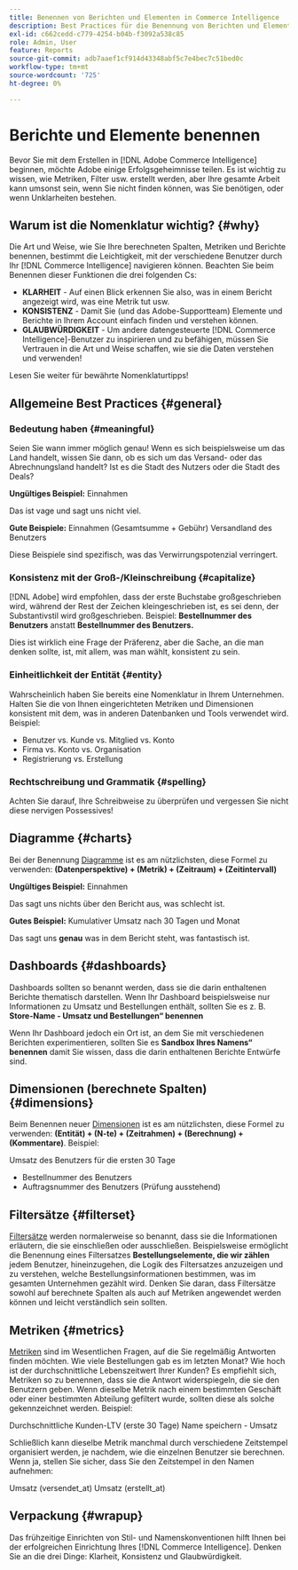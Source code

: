 ```yaml
---
title: Benennen von Berichten und Elementen in Commerce Intelligence
description: Best Practices für die Benennung von Berichten und Elementen in [!DNL Commerce Intelligence].
exl-id: c662cedd-c779-4254-b04b-f3092a538c85
role: Admin, User
feature: Reports
source-git-commit: adb7aaef1cf914d43348abf5c7e4bec7c51bed0c
workflow-type: tm+mt
source-wordcount: '725'
ht-degree: 0%

---
```


# Berichte und Elemente benennen

Bevor Sie mit dem Erstellen in [!DNL Adobe Commerce Intelligence] beginnen, möchte Adobe einige Erfolgsgeheimnisse teilen. Es ist wichtig zu wissen, wie Metriken, Filter usw. erstellt werden, aber Ihre gesamte Arbeit kann umsonst sein, wenn Sie nicht finden können, was Sie benötigen, oder wenn Unklarheiten bestehen.

## Warum ist die Nomenklatur wichtig? {#why}

Die Art und Weise, wie Sie Ihre berechneten Spalten, Metriken und Berichte benennen, bestimmt die Leichtigkeit, mit der verschiedene Benutzer durch Ihr [!DNL Commerce Intelligence] navigieren können. Beachten Sie beim Benennen dieser Funktionen die drei folgenden Cs:

* **KLARHEIT** - Auf einen Blick erkennen Sie also, was in einem Bericht angezeigt wird, was eine Metrik tut usw.
* **KONSISTENZ** - Damit Sie (und das Adobe-Supportteam) Elemente und Berichte in Ihrem Account einfach finden und verstehen können.
* **GLAUBWÜRDIGKEIT** - Um andere datengesteuerte [!DNL Commerce Intelligence]-Benutzer zu inspirieren und zu befähigen, müssen Sie Vertrauen in die Art und Weise schaffen, wie sie die Daten verstehen und verwenden!

Lesen Sie weiter für bewährte Nomenklaturtipps!

## Allgemeine Best Practices {#general}

### Bedeutung haben {#meaningful}

Seien Sie wann immer möglich genau! Wenn es sich beispielsweise um das Land handelt, wissen Sie dann, ob es sich um das Versand- oder das Abrechnungsland handelt? Ist es die Stadt des Nutzers oder die Stadt des Deals?

**Ungültiges Beispiel:**
Einnahmen

Das ist vage und sagt uns nicht viel.

**Gute Beispiele:**
Einnahmen (Gesamtsumme + Gebühr)
Versandland des Benutzers

Diese Beispiele sind spezifisch, was das Verwirrungspotenzial verringert.

### Konsistenz mit der Groß-/Kleinschreibung {#capitalize}

[!DNL Adobe] wird empfohlen, dass der erste Buchstabe großgeschrieben wird, während der Rest der Zeichen kleingeschrieben ist, es sei denn, der Substantivstil wird großgeschrieben. Beispiel: **Bestellnummer des Benutzers** anstatt **Bestellnummer des Benutzers.**

Dies ist wirklich eine Frage der Präferenz, aber die Sache, an die man denken sollte, ist, mit allem, was man wählt, konsistent zu sein.

### Einheitlichkeit der Entität {#entity}

Wahrscheinlich haben Sie bereits eine Nomenklatur in Ihrem Unternehmen. Halten Sie die von Ihnen eingerichteten Metriken und Dimensionen konsistent mit dem, was in anderen Datenbanken und Tools verwendet wird. Beispiel:

* Benutzer vs. Kunde vs. Mitglied vs. Konto
* Firma vs. Konto vs. Organisation
* Registrierung vs. Erstellung

### Rechtschreibung und Grammatik {#spelling}

Achten Sie darauf, Ihre Schreibweise zu überprüfen und vergessen Sie nicht diese nervigen Possessives!

## Diagramme {#charts}

Bei der Benennung [Diagramme](../tutorials/using-visual-report-builder.md) ist es am nützlichsten, diese Formel zu verwenden: **(Datenperspektive) + (Metrik) + (Zeitraum) + (Zeitintervall)**

**Ungültiges Beispiel:**
Einnahmen

Das sagt uns nichts über den Bericht aus, was schlecht ist.

**Gutes Beispiel:**
Kumulativer Umsatz nach 30 Tagen und Monat

Das sagt uns **genau** was in dem Bericht steht, was fantastisch ist.

## Dashboards {#dashboards}

Dashboards sollten so benannt werden, dass sie die darin enthaltenen Berichte thematisch darstellen. Wenn Ihr Dashboard beispielsweise nur Informationen zu Umsatz und Bestellungen enthält, sollten Sie es z. B. **Store-Name - Umsatz und Bestellungen“ benennen**

Wenn Ihr Dashboard jedoch ein Ort ist, an dem Sie mit verschiedenen Berichten experimentieren, sollten Sie es **Sandbox Ihres Namens“ benennen** damit Sie wissen, dass die darin enthaltenen Berichte Entwürfe sind.

## Dimensionen (berechnete Spalten) {#dimensions}

Beim Benennen neuer [Dimensionen](../data-analyst/data-warehouse-mgr/creating-calculated-columns.md) ist es am nützlichsten, diese Formel zu verwenden: **(Entität) + (N-te) + (Zeitrahmen) + (Berechnung) + (Kommentare)**. Beispiel:

Umsatz des Benutzers für die ersten 30 Tage
* Bestellnummer des Benutzers
* Auftragsnummer des Benutzers (Prüfung ausstehend)

## Filtersätze {#filterset}

[Filtersätze](../data-user/reports/ess-manage-data-filters.md) werden normalerweise so benannt, dass sie die Informationen erläutern, die sie einschließen oder ausschließen. Beispielsweise ermöglicht die Benennung eines Filtersatzes **Bestellungselemente, die wir zählen** jedem Benutzer, hineinzugehen, die Logik des Filtersatzes anzuzeigen und zu verstehen, welche Bestellungsinformationen bestimmen, was im gesamten Unternehmen gezählt wird. Denken Sie daran, dass Filtersätze sowohl auf berechnete Spalten als auch auf Metriken angewendet werden können und leicht verständlich sein sollten.

## Metriken {#metrics}

[Metriken](../data-user/reports/ess-manage-data-metrics.md) sind im Wesentlichen Fragen, auf die Sie regelmäßig Antworten finden möchten. Wie viele Bestellungen gab es im letzten Monat? Wie hoch ist der durchschnittliche Lebenszeitwert Ihrer Kunden? Es empfiehlt sich, Metriken so zu benennen, dass sie die Antwort widerspiegeln, die sie den Benutzern geben. Wenn dieselbe Metrik nach einem bestimmten Geschäft oder einer bestimmten Abteilung gefiltert wurde, sollten diese als solche gekennzeichnet werden. Beispiel:

Durchschnittliche Kunden-LTV (erste 30 Tage)
Name speichern - Umsatz

Schließlich kann dieselbe Metrik manchmal durch verschiedene Zeitstempel organisiert werden, je nachdem, wie die einzelnen Benutzer sie berechnen. Wenn ja, stellen Sie sicher, dass Sie den Zeitstempel in den Namen aufnehmen:

Umsatz (versendet\_at)
Umsatz (erstellt\_at)

## Verpackung {#wrapup}

Das frühzeitige Einrichten von Stil- und Namenskonventionen hilft Ihnen bei der erfolgreichen Einrichtung Ihres [!DNL Commerce Intelligence]. Denken Sie an die drei Dinge: Klarheit, Konsistenz und Glaubwürdigkeit.
